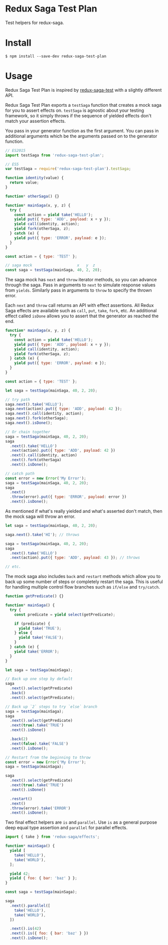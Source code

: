 # Redux Saga Test Plan

Test helpers for redux-saga.

# Install

    $ npm install --save-dev redux-saga-test-plan

# Usage

Redux Saga Test Plan is inspired by
[redux-saga-test](https://github.com/stoeffel/redux-saga-test) with a slightly
different API.

Redux Saga Test Plan exports a `testSaga` function that creates a mock saga for
you to assert effects on. `testSaga` is agnostic about your testing framework,
so it simply throws if the sequence of yielded effects don't match your
assertion effects.

You pass in your generator function as the first argument. You can pass in
additional arguments which be the arguments passed on to the generator function.

```js
// ES2015
import testSaga from 'redux-saga-test-plan';

// ES5
var testSaga = require('redux-saga-test-plan').testSaga;

function identity(value) {
  return value;
}

function* otherSaga() {}

function* mainSaga(x, y, z) {
  try {
    const action = yield take('HELLO');
    yield put({ type: 'ADD', payload: x + y });
    yield call(identity, action);
    yield fork(otherSaga, z);
  } catch (e) {
    yield put({ type: 'ERROR', payload: e });
  }
}

const action = { type: 'TEST' };

// saga mock                    x   y  z
const saga = testSaga(mainSaga, 40, 2, 20);
```

The saga mock has `next` and `throw` iterator methods, so you can advance
through the saga. Pass in arguments to `next` to simulate response values from
`yields`. Similarly pass in arguments to `throw` to specify the thrown error.

Each `next` and `throw` call returns an API with effect
assertions. All Redux Saga effects are available such as `call`, `put`, `take`,
`fork`, etc. An additional effect called `isDone` allows you to assert that the
generator as reached the end.

```js
function* mainSaga(x, y, z) {
  try {
    const action = yield take('HELLO');
    yield put({ type: 'ADD', payload: x + y });
    yield call(identity, action);
    yield fork(otherSaga, z);
  } catch (e) {
    yield put({ type: 'ERROR', payload: e });
  }
}

const action = { type: 'TEST' };

let saga = testSaga(mainSaga, 40, 2, 20);

// try path
saga.next().take('HELLO');
saga.next(action).put({ type: 'ADD', payload: 42 });
saga.next().call(identity, action);
saga.next().fork(otherSaga);
saga.next().isDone();

// Or chain together
saga = testSaga(mainSaga, 40, 2, 20);
saga
  .next().take('HELLO')
  .next(action).put({ type: 'ADD', payload: 42 })
  .next().call(identity, action)
  .next().fork(otherSaga)
  .next().isDone();

// catch path
const error = new Error('My Error');
saga = testSaga(mainSaga, 40, 2, 20);
saga
  .next()
  .throw(error).put({ type: 'ERROR', payload: error })
  .next().isDone();
```

As mentioned if what's really yielded and what's asserted don't match, then the
mock saga will throw an error.

```js
let saga = testSaga(mainSaga, 40, 2, 20);

saga.next().take('HI'); // throws

saga = testSaga(mainSaga, 40, 2, 20);
saga
  .next().take('HELLO')
  .next(action).put({ type: 'ADD', payload: 43 }); // throws

// etc.
```

The mock saga also includes `back` and `restart` methods which allow you to back
up some number of steps or completely restart the saga. This is useful for
handling multiple control flow branches such as `if/else` and `try/catch`.

```js
function getPredicate() {}

function* mainSaga() {
  try {
    const predicate = yield select(getPredicate);

    if (predicate) {
      yield take('TRUE');
    } else {
      yield take('FALSE');
    }
  } catch (e) {
    yield take('ERROR');
  }
}

let saga = testSaga(mainSaga);

// Back up one step by default
saga
  .next().select(getPredicate)
  .back()
  .next().select(getPredicate);

// Back up `2` steps to try `else` branch
saga = testSaga(mainSaga);
saga
  .next().select(getPredicate)
  .next(true).take('TRUE')
  .next().isDone()

  .back(2)
  .next(false).take('FALSE')
  .next().isDone();

// Restart from the beginning to throw
const error = new Error('My Error');
saga = testSaga(mainSaga);

saga
  .next().select(getPredicate)
  .next(true).take('TRUE')
  .next().isDone()

  .restart()
  .next()
  .throw(error).take('ERROR')
  .next().isDone();
```

Two final effect helpers are `is` and `parallel`. Use `is` as a general purpose
deep equal type assertion and `parallel` for parallel effects.

```js
import { take } from 'redux-saga/effects';

function* mainSaga() {
  yield [
    take('HELLO'),
    take('WORLD'),
  ];

  yield 42;
  yield { foo: { bar: 'baz' } };
}

const saga = testSaga(mainSaga);

saga
  .next().parallel([
    take('HELLO'),
    take('WORLD'),
  ])

  .next().is(42)
  .next().is({ foo: { bar: 'baz' } })
  .next().isDone();
```
